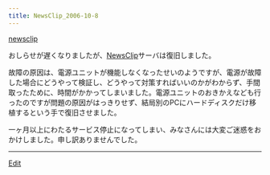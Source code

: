 ```yaml
---
title: NewsClip_2006-10-8
---
```

[newsclip](/newsclip)

おしらせが遅くなりましたが、[NewsClip](/NewsClip)サーバは復旧しました。



故障の原因は、電源ユニットが機能しなくなったせいのようですが、電源が故障した場合にどうやって検証し、どうやって対策すればいいのかがわからず、手間取ったために、時間がかかってしまいました。電源ユニットのおきかえなども行ったのですが問題の原因がはっきりせず、結局別のPCにハードディスクだけ移植するという手で復旧させました。



一ヶ月以上にわたるサービス停止になってしまい、みなさんには大変ご迷惑をおかけしました。申し訳ありませんでした。









----
[Edit](https://github.com/vitroid/vitroid.github.io/edit/master/MD/NewsClip_2006-10-8.md)
